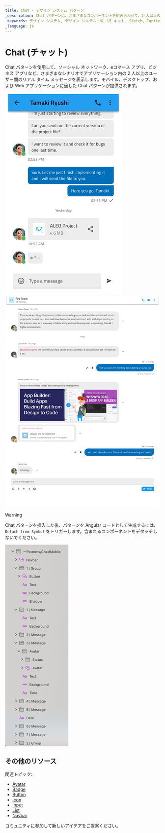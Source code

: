 ```yaml
---
title: Chat - デザイン システム パターン
_description: Chat パターンは、さまざまなコンポーネントを組み合わせて、2 人以上の間でリアルタイムのメッセージを表示します。
_keywords: デザイン システム, デザイン システム UX, UI キット, Sketch, Ignite UI for Angular, Sketch to Angular, Angular, Angular デザイン システム, Sketch から コードをエクスポート, Angular 用のデザイン キット, Sketch HTML, Sketch to HTML, Sketch UI キット
_language: ja
---
```


# Chat (チャット)

Chat パターンを使用して、ソーシャル ネットワーク、eコマース アプリ、ビジネス アプリなど、さまざまなシナリオでアプリケーション内の 2 人以上のユーザー間のリアル タイム メッセージを表示します。モバイル、デスクトップ、および Web アプリケーションに適した Chat パターンが提供されます。

<img class="responsive-img" src="../images/chat_mobile_demo.png" srcset="../images/chat_mobile_demo@2x.png 2x" />

<img class="responsive-img" src="../images/chat_desktop_demo.png" srcset="../images/chat_desktop_demo@2x.png 2x" />

> [!WARNING]
> Chat パターンを挿入した後、パターンを Angular コードとして生成するには、`Detach from Symbol` をトリガーします。含まれるコンポーネントをデタッチしないでください。

<img class="responsive-img" src="../images/chat_detach.png" srcset="../images/chat_detach@2x.png 2x" />

## その他のリソース

関連トピック:

- [Avatar](../components/avatar.md)
- [Badge](../components/badge.md)
- [Button](../components/button.md)
- [Icon](../components/icon.md)
- [Input](../components/input.md)
- [List](../components/list.md)
- [Navbar](../components/navbar.md)
  <div class="divider--half"></div>

コミュニティに参加して新しいアイデアをご提案ください。
